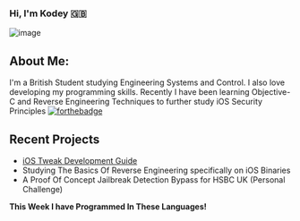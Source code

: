 ### Hi, I'm Kodey 🇬🇧
![image](memoji.jpg)

## About Me:
I'm a British Student studying Engineering Systems and Control. I also love developing my programming skills.
Recently I have been learning Objective-C and Reverse Engineering Techniques to further study iOS Security Principles
[![forthebadge](https://forthebadge.com/images/badges/built-with-love.svg)](https://forthebadge.com)

## Recent Projects
- [iOS Tweak Development Guide](https://kodeycodesstuff.tech/guide)
- Studying The Basics Of Reverse Engineering specifically on iOS Binaries
- A Proof Of Concept Jailbreak Detection Bypass for HSBC UK (Personal Challenge)

**This Week I have Programmed In These Languages!**
<!--START_SECTION:waka-->
<!--END_SECTION:waka-->
